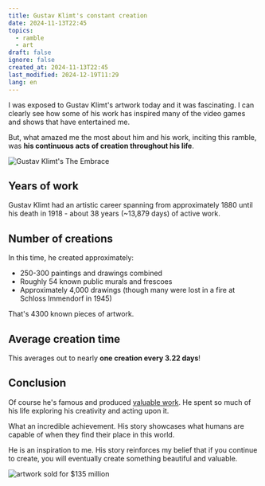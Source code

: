```yaml
---
title: Gustav Klimt's constant creation
date: 2024-11-13T22:45
topics:
  - ramble
  - art
draft: false
ignore: false
created_at: 2024-11-13T22:45
last_modified: 2024-12-19T11:29
lang: en
---
```


I was exposed to Gustav Klimt's artwork today and it was fascinating. I can clearly see how some of his work has inspired many of the video games and shows that have entertained me.

But, what amazed me the most about him and his work, inciting this ramble, was **his continuous acts of creation throughout his life**.

![Gustav Klimt's The Embrace](https://upload.wikimedia.org/wikipedia/commons/thumb/8/8b/Gustav_Klimt_031.jpg/1024px-Gustav_Klimt_031.jpg)

## Years of work

Gustav Klimt had an artistic career spanning from approximately 1880 until his death in 1918 - about 38 years (~13,879 days) of active work.

## Number of creations

In this time, he created approximately:

- 250-300 paintings and drawings combined
- Roughly 54 known public murals and frescoes
- Approximately 4,000 drawings (though many were lost in a fire at Schloss Immendorf in 1945)

That's 4300 known pieces of artwork.

## Average creation time

This averages out to nearly **one creation every 3.22 days**!

## Conclusion

Of course he's famous and produced [valuable work](https://en.wikipedia.org/wiki/Gustav_Klimt#Posthumous_auction_history). He spent so much of his life exploring his creativity and acting upon it.

What an incredible achievement. His story showcases what humans are capable of when they find their place in this world.

He is an inspiration to me. His story reinforces my belief that if you continue to create, you will eventually create something beautiful and valuable.


![artwork sold for $135 million](https://upload.wikimedia.org/wikipedia/commons/thumb/1/18/Gustav_Klimt%2C_1907%2C_Adele_Bloch-Bauer_I%2C_Neue_Galerie_New_York.jpg/440px-Gustav_Klimt%2C_1907%2C_Adele_Bloch-Bauer_I%2C_Neue_Galerie_New_York.jpg)

